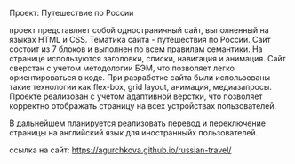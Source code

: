 Проект: Путешествие по России

проект представляет собой одностраничный сайт, выполненный на языках HTML и CSS.
Тематика сайта - путешествия по России.
Сайт состоит из 7 блоков и выполнен по всем правилам семантики. На странице
используются заголовки, списки, навигация и анимация.
Сайт сверстан с учетом методологии БЭМ, что позволяет легко
ориентироваться в коде.
При разработке сайта были использованы такие технологии как flex-box,
grid layout, анимация, медиазапросы.
Проекте реализован с учетом адаптивной верстки, что позволяет корректно отображать
страницу на всех устройствах пользователей.

В дальнейшем планируется реализовать перевод и переключение страницы на английский язык
для иностранныйх пользователей.

ссылка на сайт: https://agurchkova.github.io/russian-travel/
